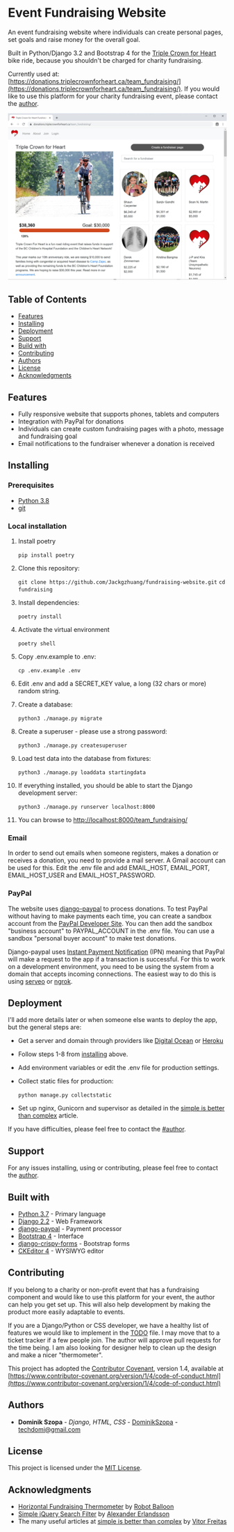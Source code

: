 # Event Fundraising Website

An event fundraising website where individuals can create personal pages, set goals and raise money for the overall goal.

Built in Python/Django 3.2 and Bootstrap 4 for the [Triple Crown for Heart](https://triplecrownforheart.ca/) bike ride, because you shouldn't be charged for charity fundraising.

Currently used at: [https://donations.triplecrownforheart.ca/team_fundraising/](https://donations.triplecrownforheart.ca/team_fundraising/). If you would like to use this platform for your charity fundraising event, please contact the [author](#authors).

![Demo screenshot](screenshot.png)

## Table of Contents

* [Features](#features)
* [Installing](#installing)
* [Deployment](#deployment)
* [Support](#support)
* [Build with](#built-with)
* [Contributing](#contributing)
* [Authors](#authors)
* [License](#license)
* [Acknowledgments](#acknowledgments)

## Features

* Fully responsive website that supports phones, tablets and computers
* Integration with PayPal for donations
* Individuals can create custom fundraising pages with a photo, message and fundraising goal
* Email notifications to the fundraiser whenever a donation is received

## Installing

### Prerequisites

* [Python 3.8](https://www.python.org/)
* [git](https://git-scm.com/)

### Local installation

1. Install poetry

   `pip install poetry`

1. Clone this repository:

   `git clone https://github.com/Jackgzhuang/fundraising-website.git`
   `cd fundraising`

1. Install dependencies:

   `poetry install`

1. Activate the virtual environment

   `poetry shell`

1. Copy .env.example to .env:

   `cp .env.example .env`

1. Edit .env and add a SECRET_KEY value, a long (32 chars or more) random string.

1. Create a database:

   `python3 ./manage.py migrate`

1. Create a superuser - please use a strong password:

   `python3 ./manage.py createsuperuser`

1. Load test data into the database from fixtures:

   `python3 ./manage.py loaddata startingdata`

1. If everything installed, you should be able to start the Django development server:

   `python3 ./manage.py runserver localhost:8000`

1. You can browse to [http://localhost:8000/team_fundraising/](http://localhost:8000/team_fundraising/)

### Email

In order to send out emails when someone registers, makes a donation or receives a donation, you need to provide a mail server. A Gmail account can be used for this. Edit the .env file and add EMAIL_HOST, EMAIL_PORT, EMAIL_HOST_USER and EMAIL_HOST_PASSWORD.

### PayPal

The website uses [django-paypal](https://django-paypal.readthedocs.io/en/stable/) to process donations. To test PayPal without having to make payments each time, you can create a sandbox account from the [PayPal Developer Site](https://developer.paypal.com/developer/accounts/). You can then add the sandbox "business account" to PAYPAL_ACCOUNT in the .env file. You can use a sandbox "personal buyer account" to make test donations.

Django-paypal uses [Instant Payment Notification](https://django-paypal.readthedocs.io/en/stable/standard/ipn.html) (IPN) meaning that PayPal will make a request to the app if a transaction is successful. For this to work on a development environment, you need to be using the system from a domain that accepts incoming connections. The easiest way to do this is using [serveo](https://serveo.net/) or [ngrok](https://ngrok.com/).

## Deployment

I'll add more details later or when someone else wants to deploy the app, but the general steps are:

* Get a server and domain through providers like [Digital Ocean](https://www.digitalocean.com/) or [Heroku](https://www.heroku.com/)

* Follow steps 1-8 from [installing](#installing) above.

* Add environment variables or edit the .env file for production settings.

* Collect static files for production:

  `python manage.py collectstatic`

* Set up nginx, Gunicorn and supervisor as detailed in the [simple is better than complex](https://simpleisbetterthancomplex.com/tutorial/2016/10/14/how-to-deploy-to-digital-ocean.html) article.

If you have difficulties, please feel free to contact the [#author](author).

## Support

For any issues installing, using or contributing, please feel free to contact the [author](#authors).

## Built with

* [Python 3.7](https://docs.python.org/3/) - Primary language
* [Django 2.2](https://docs.djangoproject.com/en/2.2/) - Web Framework
* [django-paypal](https://django-paypal.readthedocs.io/en/stable/) - Payment processor
* [Bootstrap 4](https://getbootstrap.com/docs/4.0/getting-started/introduction/) - Interface
* [django-crispy-forms](https://django-crispy-forms.readthedocs.io/en/latest/) - Bootstrap forms
* [CKEditor 4](https://ckeditor.com/ckeditor-4) - WYSIWYG editor

## Contributing

If you belong to a charity or non-profit event that has a fundraising component and would like to use this platform for your event, the author can help you get set up. This will also help development by making the product more easily adaptable to events.

If you are a Django/Python or CSS developer, we have a healthy list of features we would like to implement in the [TODO](TODO) file. I may move that to a ticket tracker if a few people join. The author will approve pull requests for the time being. I am also looking for designer help to clean up the design and make a nicer "thermometer".

This project has adopted the [Contributor Covenant](https://www.contributor-covenant.org), version 1.4, available at [https://www.contributor-covenant.org/version/1/4/code-of-conduct.html](https://www.contributor-covenant.org/version/1/4/code-of-conduct.html)

## Authors

* **Dominik Szopa** - *Django, HTML, CSS* - [DominikSzopa](https://github.com/dominikszopa) - <techdomi@gmail.com>

## License

This project is licensed under the [MIT License](LICENSE).

## Acknowledgments

* [Horizontal Fundraising Thermometer](https://codepen.io/robotballoon/pen/Fjnyp) by [Robot Balloon](https://codepen.io/robotballoon)
* [Simple jQuery Search Filter](https://codepen.io/alexerlandsson/pen/ZbyRoO) by [Alexander Erlandsson](https://codepen.io/alexerlandsson)
* The many useful articles at [simple is better than complex](https://simpleisbetterthancomplex.com/) by [Vitor Freitas](https://simpleisbetterthancomplex.com/about/)
